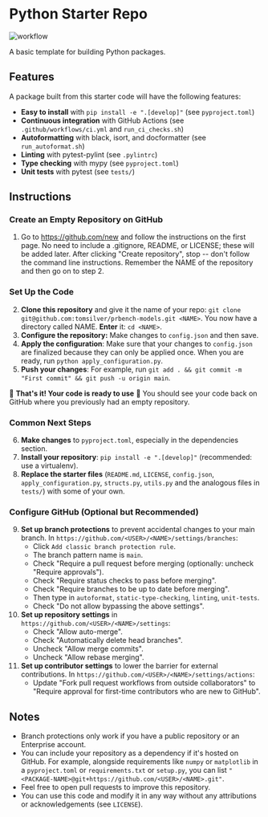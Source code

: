 # Python Starter Repo

![workflow](https://github.com/tomsilver/prbench-models/actions/workflows/ci.yml/badge.svg)

A basic template for building Python packages.

## Features
A package built from this starter code will have the following features:
- **Easy to install** with `pip install -e ".[develop]"` (see `pyproject.toml`)
- **Continuous integration** with GitHub Actions (see `.github/workflows/ci.yml` and `run_ci_checks.sh`)
- **Autoformatting** with black, isort, and docformatter (see `run_autoformat.sh`)
- **Linting** with pytest-pylint (see `.pylintrc`)
- **Type checking** with mypy (see `pyproject.toml`)
- **Unit tests** with pytest (see `tests/`)

## Instructions

### Create an Empty Repository on GitHub
1. Go to https://github.com/new and follow the instructions on the first page. No need to include a .gitignore, README, or LICENSE; these will be added later. After clicking "Create repository", stop -- don't follow the command line instructions. Remember the NAME of the repository and then go on to step 2.

### Set Up the Code
2. **Clone this repository** and give it the name of your repo: `git clone git@github.com:tomsilver/prbench-models.git <NAME>`. You now have a directory called NAME. **Enter** it: `cd <NAME>`.
3. **Configure the repository:** Make changes to `config.json` and then save.
4. **Apply the configuration**: Make sure that your changes to `config.json` are finalized because they can only be applied once. When you are ready, run `python apply_configuration.py`.
5. **Push your changes**: For example, run `git add . && git commit -m "First commit" && git push -u origin main`.

:tada: **That's it! Your code is ready to use** :tada: You should see your code back on GitHub where you previously had an empty repository.

### Common Next Steps
6. **Make changes** to `pyproject.toml`, especially in the dependencies section.
7. **Install your repository**: `pip install -e ".[develop]"` (recommended: use a virtualenv).
8. **Replace the starter files** (`README.md`, `LICENSE`, `config.json`, `apply_configuration.py`, `structs.py`, `utils.py` and the analogous files in `tests/`) with some of your own.

### Configure GitHub (Optional but Recommended)
9. **Set up branch protections** to prevent accidental changes to your main branch. In `https://github.com/<USER>/<NAME>/settings/branches`:
    - Click `Add classic branch protection rule`.
    - The branch pattern name is `main`.
    - Check "Require a pull request before merging (optionally: uncheck "Require approvals").
    - Check "Require status checks to pass before merging".
    - Check "Require branches to be up to date before merging".
    - Then type in `autoformat`, `static-type-checking`, `linting`, `unit-tests`.
    - Check "Do not allow bypassing the above settings".
10. **Set up repository settings** in `https://github.com/<USER>/<NAME>/settings`:
    - Check "Allow auto-merge".
    - Check "Automatically delete head branches".
    - Uncheck "Allow merge commits".
    - Uncheck "Allow rebase merging".
11. **Set up contributor settings** to lower the barrier for external contributions. In `https://github.com/<USER>/<NAME>/settings/actions`:
    - Update "Fork pull request workflows from outside collaborators" to "Require approval for first-time contributors who are new to GitHub".


## Notes
- Branch protections only work if you have a public repository or an Enterprise account.
- You can include your repository as a dependency if it's hosted on GitHub. For example, alongside requirements like `numpy` or `matplotlib` in a `pyproject.toml` or `requirements.txt` or `setup.py`, you can list `"<PACKAGE-NAME>@git+https://github.com/<USER>/<NAME>.git"`.
- Feel free to open pull requests to improve this repository.
- You can use this code and modify it in any way without any attributions or acknowledgements (see `LICENSE`).
